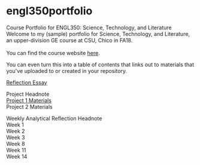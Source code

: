 # engl350portfolio
Course Portfolio for ENGL350: Science, Technology, and Literature
Welcome to my (sample) portfolio for Science, Technology, and Literature, an upper-division GE course at CSU, Chico in FA18.<br>
<br>
You can find the course website [here](https://engl350.tumblr.com/).

You can even turn this into a table of contents that links out to materials that you've uploaded to or created in your repository.
      
[Reflection Essay](reflection.txt)

Project Headnote<br>
[Project 1 Materials](project1.txt)<br>
Project 2 Materials<br>

Weekly Analytical Reflection Headnote<br>
Week 1<br>
Week 2<br>
Week 3<br>
Week 8<br>
Week 11<br>
Week 14<br>
